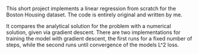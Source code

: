 This short project implements a linear regression from scratch for the Boston Housing dataset.
The code is entirely original and written by me.

It compares the analytical solution for the problem with a numerical solution, given via gradient descent.
There are two implementations for training the model with gradient descent, the first runs for a fixed number of steps, while the second runs until convergence of the models L^2 loss.
